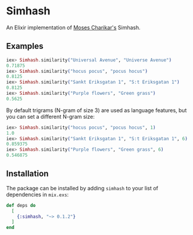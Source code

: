 # Simhash
An Elixir implementation of [Moses Charikar's](http://www.cs.princeton.edu/courses/archive/spring04/cos598B/bib/CharikarEstim.pdf) Simhash.

## Examples

```elixir
iex> Simhash.similarity("Universal Avenue", "Universe Avenue")
0.71875
iex> Simhash.similarity("hocus pocus", "pocus hocus")
0.8125
iex> Simhash.similarity("Sankt Eriksgatan 1", "S:t Eriksgatan 1")
0.8125
iex> Simhash.similarity("Purple flowers", "Green grass")
0.5625
```

By default trigrams (N-gram of size 3) are used as language features, but you can set a different N-gram size:

```elixir
iex> Simhash.similarity("hocus pocus", "pocus hocus", 1)
1.0
iex> Simhash.similarity("Sankt Eriksgatan 1", "S:t Eriksgatan 1", 6)
0.859375
iex> Simhash.similarity("Purple flowers", "Green grass", 6)
0.546875
```

## Installation

The package can be installed
by adding `simhash` to your list of dependencies in `mix.exs`:

```elixir
def deps do
  [
    {:simhash, "~> 0.1.2"}
  ]
end
```


